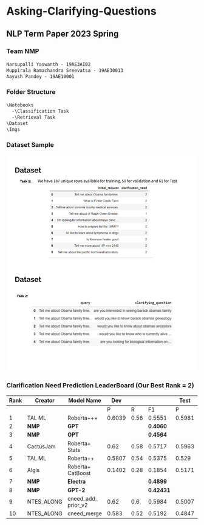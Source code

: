 # Asking-Clarifying-Questions
## NLP Term Paper 2023 Spring


### Team NMP

```
Narsupalli Yaswanth - 19AE3AI02
Muppirala Ramachandra Sreevatsa - 19AE30013
Aayush Pandey - 19AE10001
```


### Folder Structure

```
\Notebooks
  -\Classification Task
  -\Retrieval Task
\Dataset
\Imgs

```

### Dataset Sample

![alt text](https://github.com/yaswanth-iitkgp/Asking-Clarifying-Questions/blob/main/Imgs/Task%20-1%20Dataset.png)
![alt text](https://github.com/yaswanth-iitkgp/Asking-Clarifying-Questions/blob/main/Imgs/Task%20-2%20Dataset.png)


### Clarification Need Prediction LeaderBoard  (Our Best Rank = 2)

| **ًRank**  | **Creator**  | **Model Name**       | **Dev**  |           |          | **Test** |          |          |
|-----------|-------------|---------------------|---------|----------|----------|----------|----------|----------|
|           |             |                     | P       | R        | F1       | P        | R        | F1       |
| 1         | TAL ML      | Roberta+++          | 0.6039  | 0.56     | 0.5551   | 0.5981   | 0.6557   | 0.607    |
| 2     | **NMP**        | **GPT**                 |            |          | **0.4060**     |            |            | **0.5761**   |
| 3     | **NMP**        | **OPT**                 |            |          | **0.4564**     |            |            | **0.5478**    |
| 4     | CactusJam  | Roberta+ Stats      | 0.62       | 0.58     | 0.5717     | 0.5963     | 0.5902     | 0.5416    |
| 5     | TAL ML     | Roberta++           | 0.5807     | 0.54     | 0.5375     | 0.529      | 0.5574     | 0.5253    |
| 6     | Algis      | Roberta+ CatBoost   | 0.1402     | 0.28     | 0.1854     | 0.5171     | 0.5246     | 0.5138    |
| 7     | **NMP**        | **Electra**             |            |          | **0.4899**     |            |            | **0.5048**    |
| 8     | **NMP**        | **GPT-2**               |            |          | **0.42431**    |            |            | **0.50263**   |
| 9     | NTES_ALONG | cneed_add_ prior_v2 | 0.62       | 0.6      | 0.5984     | 0.5007     | 0.5082     | 0.5018    |
| 10    | NTES_ALONG | cneed_merge         | 0.583      | 0.52     | 0.5192     | 0.4847     | 0.5082     | 0.496     |

